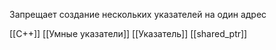 Запрещает создание нескольких указателей на один адрес

[[C++]] [[Умные указатели]] [[Указатель]] [[shared_ptr]]